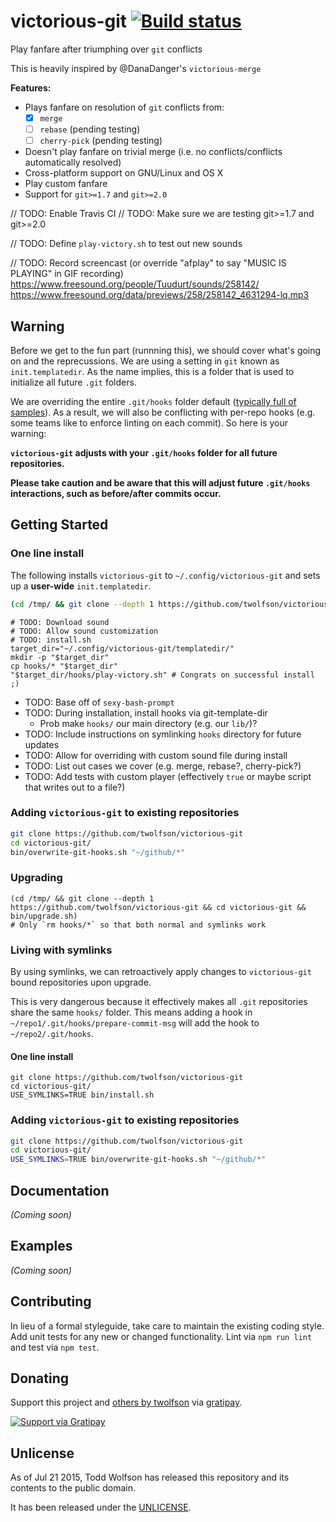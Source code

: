 # victorious-git [![Build status](https://travis-ci.org/twolfson/victorious-git.png?branch=master)](https://travis-ci.org/twolfson/victorious-git)

Play fanfare after triumphing over `git` conflicts

This is heavily inspired by @DanaDanger's `victorious-merge`

**Features:**

- Plays fanfare on resolution of `git` conflicts from:
    - [x] `merge`
    - [ ] `rebase` (pending testing)
    - [ ] `cherry-pick` (pending testing)
- Doesn't play fanfare on trivial merge (i.e. no conflicts/conflicts automatically resolved)
- Cross-platform support on GNU/Linux and OS X
- Play custom fanfare
- Support for `git>=1.7` and `git>=2.0`

// TODO: Enable Travis CI
// TODO: Make sure we are testing git>=1.7 and git>=2.0

// TODO: Define `play-victory.sh` to test out new sounds

// TODO: Record screencast (or override "afplay" to say "MUSIC IS PLAYING" in GIF recording)
https://www.freesound.org/people/Tuudurt/sounds/258142/
https://www.freesound.org/data/previews/258/258142_4631294-lq.mp3

## Warning
Before we get to the fun part (runnning this), we should cover what's going on and the reprecussions. We are using a setting in `git` known as `init.templatedir`. As the name implies, this is a folder that is used to initialize all future `.git` folders.

We are overriding the entire `.git/hooks` folder default ([typically full of samples][git-hooks-default]). As a result, we will also be conflicting with per-repo hooks (e.g. some teams like to enforce linting on each commit). So here is your warning:

[git-hooks-default]: https://github.com/git/git/tree/v2.4.6/templates

**`victorious-git` adjusts with your `.git/hooks` folder for all future repositories.**

**Please take caution and be aware that this will adjust future `.git/hooks` interactions, such as before/after commits occur.**

## Getting Started
### One line install
The following installs `victorious-git` to `~/.config/victorious-git` and sets up a **user-wide** `init.templatedir`.

```bash
(cd /tmp/ && git clone --depth 1 https://github.com/twolfson/victorious-git && cd victorious-git/ && bin/install.sh)
```

```
# TODO: Download sound
# TODO: Allow sound customization
# TODO: install.sh
target_dir="~/.config/victorious-git/templatedir/"
mkdir -p "$target_dir"
cp hooks/* "$target_dir"
"$target_dir/hooks/play-victory.sh" # Congrats on successful install ;)
```

- TODO: Base off of `sexy-bash-prompt`
- TODO: During installation, install hooks via git-template-dir
    - Prob make `hooks/` our main directory (e.g. our `lib/`)?
- TODO: Include instructions on symlinking `hooks` directory for future updates
- TODO: Allow for overriding with custom sound file during install
- TODO: List out cases we cover (e.g. merge, rebase?, cherry-pick?)
- TODO: Add tests with custom player (effectively `true` or maybe script that writes out to a file?)

### Adding `victorious-git` to existing repositories
```bash
git clone https://github.com/twolfson/victorious-git
cd victorious-git/
bin/overwrite-git-hooks.sh "~/github/*"
```

### Upgrading
```
(cd /tmp/ && git clone --depth 1 https://github.com/twolfson/victorious-git && cd victorious-git && bin/upgrade.sh)
# Only `rm hooks/*` so that both normal and symlinks work
```

### Living with symlinks
By using symlinks, we can retroactively apply changes to `victorious-git` bound repositories upon upgrade.

This is very dangerous because it effectively makes all `.git` repositories share the same `hooks/` folder. This means adding a hook in `~/repo1/.git/hooks/prepare-commit-msg` will add the hook to `~/repo2/.git/hooks`.

#### One line install
```
git clone https://github.com/twolfson/victorious-git
cd victorious-git/
USE_SYMLINKS=TRUE bin/install.sh
```

### Adding `victorious-git` to existing repositories
```bash
git clone https://github.com/twolfson/victorious-git
cd victorious-git/
USE_SYMLINKS=TRUE bin/overwrite-git-hooks.sh "~/github/*"
```

## Documentation
_(Coming soon)_

## Examples
_(Coming soon)_

## Contributing
In lieu of a formal styleguide, take care to maintain the existing coding style. Add unit tests for any new or changed functionality. Lint via `npm run lint` and test via `npm test`.

## Donating
Support this project and [others by twolfson][gratipay] via [gratipay][].

[![Support via Gratipay][gratipay-badge]][gratipay]

[gratipay-badge]: https://cdn.rawgit.com/gratipay/gratipay-badge/2.x.x/dist/gratipay.png
[gratipay]: https://www.gratipay.com/twolfson/

## Unlicense
As of Jul 21 2015, Todd Wolfson has released this repository and its contents to the public domain.

It has been released under the [UNLICENSE][].

[UNLICENSE]: UNLICENSE
